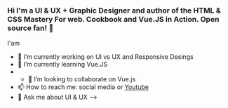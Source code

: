 ### Hi I'm a UI & UX + Graphic Designer and author of the HTML & CSS Mastery For web. Cookbook and Vue.JS in Action. Open source fan! 👋



I'am

- 🔭 I’m currently working on UI vs UX and Responsive Desings
- 🌱 I’m currently learning Vue.JS
- - 👯 I’m looking to collaborate on Vue.js
- 📫 How to reach me: social media or [Youtube](http:youtube.com)
- 💬 Ask me about UI & UX
-->
